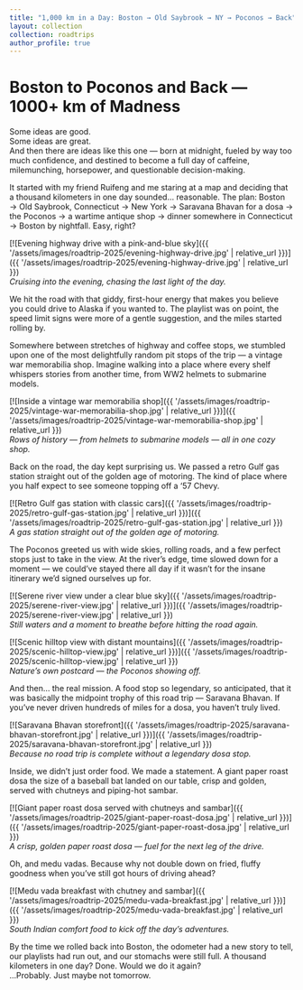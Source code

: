 ```yaml
---
title: "1,000 km in a Day: Boston → Old Saybrook → NY → Poconos → Back"
layout: collection
collection: roadtrips
author_profile: true
---
```


# Boston to Poconos and Back — 1000+ km of Madness

Some ideas are good.  
Some ideas are great.  
And then there are ideas like this one — born at midnight, fueled by way too much confidence, and destined to become a full day of caffeine, milemunching, horsepower, and questionable decision-making.

It started with my friend Ruifeng and me staring at a map and deciding that a thousand kilometers in one day sounded… reasonable. The plan: Boston → Old Saybrook, Connecticut → New York → Saravana Bhavan for a dosa → the Poconos → a wartime antique shop → dinner somewhere in Connecticut → Boston by nightfall. Easy, right?

[![Evening highway drive with a pink-and-blue sky]({{ '/assets/images/roadtrip-2025/evening-highway-drive.jpg' | relative_url }})]({{ '/assets/images/roadtrip-2025/evening-highway-drive.jpg' | relative_url }})  
*Cruising into the evening, chasing the last light of the day.*

We hit the road with that giddy, first-hour energy that makes you believe you could drive to Alaska if you wanted to. The playlist was on point, the speed limit signs were more of a gentle suggestion, and the miles started rolling by.

Somewhere between stretches of highway and coffee stops, we stumbled upon one of the most delightfully random pit stops of the trip — a vintage war memorabilia shop. Imagine walking into a place where every shelf whispers stories from another time, from WW2 helmets to submarine models.

[![Inside a vintage war memorabilia shop]({{ '/assets/images/roadtrip-2025/vintage-war-memorabilia-shop.jpg' | relative_url }})]({{ '/assets/images/roadtrip-2025/vintage-war-memorabilia-shop.jpg' | relative_url }})  
*Rows of history — from helmets to submarine models — all in one cozy shop.*

Back on the road, the day kept surprising us. We passed a retro Gulf gas station straight out of the golden age of motoring. The kind of place where you half expect to see someone topping off a ‘57 Chevy.

[![Retro Gulf gas station with classic cars]({{ '/assets/images/roadtrip-2025/retro-gulf-gas-station.jpg' | relative_url }})]({{ '/assets/images/roadtrip-2025/retro-gulf-gas-station.jpg' | relative_url }})  
*A gas station straight out of the golden age of motoring.*

The Poconos greeted us with wide skies, rolling roads, and a few perfect stops just to take in the view. At the river’s edge, time slowed down for a moment — we could’ve stayed there all day if it wasn’t for the insane itinerary we’d signed ourselves up for.

[![Serene river view under a clear blue sky]({{ '/assets/images/roadtrip-2025/serene-river-view.jpg' | relative_url }})]({{ '/assets/images/roadtrip-2025/serene-river-view.jpg' | relative_url }})  
*Still waters and a moment to breathe before hitting the road again.*

[![Scenic hilltop view with distant mountains]({{ '/assets/images/roadtrip-2025/scenic-hilltop-view.jpg' | relative_url }})]({{ '/assets/images/roadtrip-2025/scenic-hilltop-view.jpg' | relative_url }})  
*Nature’s own postcard — the Poconos showing off.*

And then… the real mission. A food stop so legendary, so anticipated, that it was basically the midpoint trophy of this road trip — Saravana Bhavan. If you’ve never driven hundreds of miles for a dosa, you haven’t truly lived.

[![Saravana Bhavan storefront]({{ '/assets/images/roadtrip-2025/saravana-bhavan-storefront.jpg' | relative_url }})]({{ '/assets/images/roadtrip-2025/saravana-bhavan-storefront.jpg' | relative_url }})  
*Because no road trip is complete without a legendary dosa stop.*

Inside, we didn’t just order food. We made a statement. A giant paper roast dosa the size of a baseball bat landed on our table, crisp and golden, served with chutneys and piping-hot sambar.

[![Giant paper roast dosa served with chutneys and sambar]({{ '/assets/images/roadtrip-2025/giant-paper-roast-dosa.jpg' | relative_url }})]({{ '/assets/images/roadtrip-2025/giant-paper-roast-dosa.jpg' | relative_url }})  
*A crisp, golden paper roast dosa — fuel for the next leg of the drive.*

Oh, and medu vadas. Because why not double down on fried, fluffy goodness when you’ve still got hours of driving ahead?

[![Medu vada breakfast with chutney and sambar]({{ '/assets/images/roadtrip-2025/medu-vada-breakfast.jpg' | relative_url }})]({{ '/assets/images/roadtrip-2025/medu-vada-breakfast.jpg' | relative_url }})  
*South Indian comfort food to kick off the day’s adventures.*

By the time we rolled back into Boston, the odometer had a new story to tell, our playlists had run out, and our stomachs were still full. A thousand kilometers in one day? Done. Would we do it again?  
…Probably. Just maybe not tomorrow.

